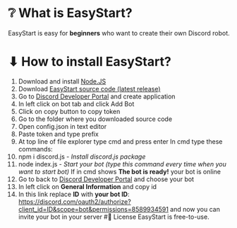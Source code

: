 # ❔ What is EasyStart?
EasyStart is easy for **beginners** who want to create their own Discord robot.
# ⬇ How to install EasyStart?
1. Download and install [Node.JS](https://nodejs.org/en/download/)
2. Download [EasyStart source code (latest release)](https://github.com/daneeskripter/EasyStart/releases)
3. Go to [Discord Developer Portal](https://discord.com/developers) and create application
4. In left click on bot tab and click Add Bot
5. Click on copy button to copy token
6. Go to the folder where you downloaded source code
7. Open config.json in text editor
8. Paste token and type prefix
9. At top line of file explorer type cmd and press enter
In cmd type these commands: 
10. npm i discord.js - *Install discord.js package*
11. node index.js - *Start your bot (type this command every time when you want to start bot)*
If in cmd shows **The bot is ready!** your bot is online
12. Go to back to [Discord Developer Portal](https://discord.com/developers) and choose your bot
13. In left click on **General Information** and copy id
14. In this link replace **ID** with **your bot ID**: https://discord.com/oauth2/authorize?client_id=ID&scope=bot&permissions=8589934591 and now you can invite your bot in your server
#📜 License
EasyStart is free-to-use.
